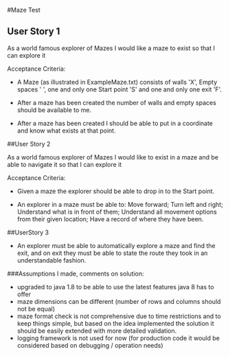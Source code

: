 #Maze Test

## User Story 1

As a world famous explorer of Mazes I would like a maze to exist so that I can explore it

Acceptance Criteria:

* A Maze (as illustrated in ExampleMaze.txt) consists of walls 'X', Empty spaces ' ', one and only one Start point 'S' and one and only one exit 'F'.

* After a maze has been created the number of walls and empty spaces should be available to me.

* After a maze has been created I should be able to put in a coordinate and know what exists at that point.


##User Story 2

As a world famous explorer of Mazes I would like to exist in a maze and be able to navigate it so that I can explore it

Acceptance Criteria:

* Given a maze the explorer should be able to drop in to the Start point.

* An explorer in a maze must be able to:
    Move forward;
    Turn left and right;
    Understand what is in front of them;
    Understand all movement options from their given location;
    Have a record of where they have been.


##UserStory 3
* An explorer must be able to automatically explore a maze and find the exit, and on exit they must be able to state the route they took in an understandable fashion.


###Assumptions I made, comments on solution:
- upgraded to java 1.8 to be able to use the latest features java 8 has to offer
- maze dimensions can be different (number of rows and columns should not be equal)
- maze format check is not comprehensive due to time restrictions and to keep things simple, 
  but based on the idea implemented the solution it should be easily extended with more detailed validation.
- logging framework is not used for now (for production code it would be considered based on debugging / operation needs)

